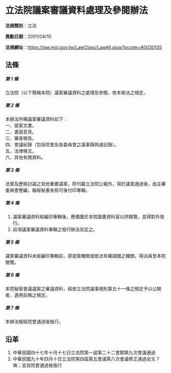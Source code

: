 # 立法院議案審議資料處理及參閱辦法


**法規類別**：立法

**異動日期**：2001/04/10  

**法規網址**：https://law.moj.gov.tw/LawClass/LawAll.aspx?pcode=A0030135



## 法條
##### 第 1 條
立法院（以下簡稱本院）議案審議資料之處理及參閱，依本辦法之規定。

##### 第 2 條
本辦法所稱議案審議資料如下：  
一、提案文書。  
二、書面意見。  
三、審查報告。  
四、會議紀錄（包括院會及各委員會之議事錄與速記錄）。  
五、法律條文。  
六、其他有關資料。

##### 第 3 條
法案及歷經討論之其他重要議案，除刊載立法院公報外，得於議案通過後，由主審委員會整編，報經秘書長核可後付印專輯。

##### 第 4 條
1. 議案審議資料經編印專輯後，應備置於本院圖書資料室以供閱覽，並得對外發行。
1. 前項議案審議資料專輯之發行辦法另定之。

##### 第 5 條
議案審議資料未經編印專輯前，原提案機關或依法有權調閱之機關，得派員至本院閱覽。

##### 第 6 條
本院秘密會議議案之審議資料，經依立法院議事規則第五十一條之規定予以公開者，適用前條之規定。

##### 第 7 條
本辦法報經院會通過後施行。

## 沿革
1. 中華民國四十七年十月十七日立法院第一屆第二十二會期第九次會議通過
1. 中華民國九十年四月十日立法院第四屆第五會議第八次會議修正通過全文 7  條；並自院會通過後施行
